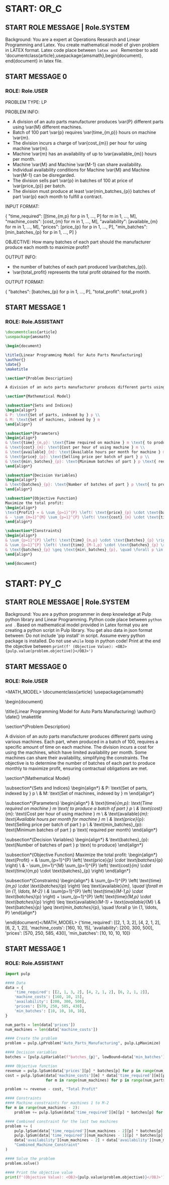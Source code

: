 # START: OR_C 
## START ROLE MESSAGE | Role.SYSTEM 
Background: You are a expert at Operations Research and Linear Programming and Latex. You create mathematical model of given problem in LATEX format. Latex code place between ```latex and ``` Remember to add 'documentclass{article},usepackage{amsmath},begin{document}, end{document} in latex file. 
## START MESSAGE 0 
### ROLE: Role.USER
<DESCRIPTION>
PROBLEM TYPE: LP

PROBLEM INFO:

- A division of an auto parts manufacturer produces \var{P} different parts using \var{M} different machines.
- Batch of 100 part \var{p} requires \var{time_{m,p}} hours on machine \var{m}.
- The division incurs a charge of \var{cost_{m}} per hour for using machine \var{m}.
- Machine \var{m} has an availability of up to \var{available_{m}} hours per month.
- Machine \var{M} and Machine \var{M-1} can share availability.
- Individual availability conditions for Machine \var{M} and Machine \var{M-1} can be disregarded.
- The division sells part \var{p} in batches of 100 at price of \var{price_{p}} per batch.
- The division must produce at least \var{min_batches_{p}} batches of part \var{p} each month to fulfill a contract.

INPUT FORMAT: 

{
    "time_required": [[time_{m,p} for p in 1, ..., P] for m in 1, ..., M],
    "machine_costs": [cost_{m} for m in 1, ..., M],
    "availability": [available_{m} for m in 1, ..., M],
    "prices": [price_{p} for p in 1, ..., P],
    "min_batches": [min_batches_{p} for p in 1, ..., P]
}

OBJECTIVE: How many batches of each part should the manufacturer produce each month to maximize profit?

OUTPUT INFO:

- the number of batches of each part produced \var{batches_{p}}.
- \var{total_profit} represents the total profit obtained for the month.

OUTPUT FORMAT:

{
    "batches": [batches_{p} for p in 1, ..., P],
    "total_profit": total_profit
}
</DESCRIPTION>


## START MESSAGE 1 
### ROLE: Role.ASSISTANT
```latex
\documentclass{article}
\usepackage{amsmath}

\begin{document}

\title{Linear Programming Model for Auto Parts Manufacturing}
\author{}
\date{}
\maketitle

\section*{Problem Description}

A division of an auto parts manufacturer produces different parts using various machines. Each part, when produced in a batch of 100, requires a specific amount of time on each machine. The division incurs a cost for using the machines, which have limited availability per month. Some machines can share their availability, simplifying the constraints. The objective is to determine the number of batches of each part to produce monthly to maximize profit, ensuring contractual obligations are met.

\section*{Mathematical Model}

\subsection*{Sets and Indices}
\begin{align*}
& P: \text{Set of parts, indexed by } p \\
& M: \text{Set of machines, indexed by } m 
\end{align*}

\subsection*{Parameters}
\begin{align*}
& \text{time}_{m,p}: \text{Time required on machine } m \text{ to produce a batch of part } p \\
& \text{cost}_{m}: \text{Cost per hour of using machine } m \\
& \text{available}_{m}: \text{Available hours per month for machine } m \\
& \text{price}_{p}: \text{Selling price per batch of part } p \\
& \text{min\_batches}_{p}: \text{Minimum batches of part } p \text{ required per month}
\end{align*}

\subsection*{Decision Variables}
\begin{align*}
& \text{batches}_{p}: \text{Number of batches of part } p \text{ to produce}
\end{align*}

\subsection*{Objective Function}
Maximize the total profit:
\begin{align*}
\text{Profit} = & \sum_{p=1}^{P} \left( \text{price}_{p} \cdot \text{batches}_{p} \right) \\
& - \sum_{m=1}^{M} \sum_{p=1}^{P} \left( \text{cost}_{m} \cdot \text{time}_{m,p} \cdot \text{batches}_{p} \right)
\end{align*}

\subsection*{Constraints}
\begin{align*}
& \sum_{p=1}^{P} \left( \text{time}_{m,p} \cdot \text{batches}_{p} \right) \leq \text{available}_{m}, \quad \forall m \in \{1, \ldots, M-2\} \\
& \sum_{p=1}^{P} \left( \text{time}_{M-1,p} \cdot \text{batches}_{p} \right) + \sum_{p=1}^{P} \left( \text{time}_{M,p} \cdot \text{batches}_{p} \right) \leq \text{available}_{M-1} + \text{available}_{M} \\
& \text{batches}_{p} \geq \text{min\_batches}_{p}, \quad \forall p \in \{1, \ldots, P\}
\end{align*}

\end{document}
```

# START: PY_C 
## START ROLE MESSAGE | Role.SYSTEM 
Background: You are a python programmer in deep knowledge at Pulp python library and Linear Programming. Python code place between ```python and ```. Based on mathematical model provided in Latex format you are creating a python script in Pulp library. You get also data in json format between: <DATA></DATA> Do not include 'pip install' in script. Assume every python package is installed. Do not use `while` loop in python code! Print at the end the objective between <OBJ></OBJ> `print(f' (Objective Value): <OBJ>{pulp.value(problem.objective)}</OBJ>')` 
## START MESSAGE 0 
### ROLE: Role.USER
<MATH_MODEL>
\documentclass{article}
\usepackage{amsmath}

\begin{document}

\title{Linear Programming Model for Auto Parts Manufacturing}
\author{}
\date{}
\maketitle

\section*{Problem Description}

A division of an auto parts manufacturer produces different parts using various machines. Each part, when produced in a batch of 100, requires a specific amount of time on each machine. The division incurs a cost for using the machines, which have limited availability per month. Some machines can share their availability, simplifying the constraints. The objective is to determine the number of batches of each part to produce monthly to maximize profit, ensuring contractual obligations are met.

\section*{Mathematical Model}

\subsection*{Sets and Indices}
\begin{align*}
& P: \text{Set of parts, indexed by } p \\
& M: \text{Set of machines, indexed by } m 
\end{align*}

\subsection*{Parameters}
\begin{align*}
& \text{time}_{m,p}: \text{Time required on machine } m \text{ to produce a batch of part } p \\
& \text{cost}_{m}: \text{Cost per hour of using machine } m \\
& \text{available}_{m}: \text{Available hours per month for machine } m \\
& \text{price}_{p}: \text{Selling price per batch of part } p \\
& \text{min\_batches}_{p}: \text{Minimum batches of part } p \text{ required per month}
\end{align*}

\subsection*{Decision Variables}
\begin{align*}
& \text{batches}_{p}: \text{Number of batches of part } p \text{ to produce}
\end{align*}

\subsection*{Objective Function}
Maximize the total profit:
\begin{align*}
\text{Profit} = & \sum_{p=1}^{P} \left( \text{price}_{p} \cdot \text{batches}_{p} \right) \\
& - \sum_{m=1}^{M} \sum_{p=1}^{P} \left( \text{cost}_{m} \cdot \text{time}_{m,p} \cdot \text{batches}_{p} \right)
\end{align*}

\subsection*{Constraints}
\begin{align*}
& \sum_{p=1}^{P} \left( \text{time}_{m,p} \cdot \text{batches}_{p} \right) \leq \text{available}_{m}, \quad \forall m \in \{1, \ldots, M-2\} \\
& \sum_{p=1}^{P} \left( \text{time}_{M-1,p} \cdot \text{batches}_{p} \right) + \sum_{p=1}^{P} \left( \text{time}_{M,p} \cdot \text{batches}_{p} \right) \leq \text{available}_{M-1} + \text{available}_{M} \\
& \text{batches}_{p} \geq \text{min\_batches}_{p}, \quad \forall p \in \{1, \ldots, P\}
\end{align*}

\end{document}</MATH_MODEL>
<DATA>
{'time_required': [[2, 1, 3, 2], [4, 2, 1, 2], [6, 2, 1, 2]], 'machine_costs': [160, 10, 15], 'availability': [200, 300, 500], 'prices': [570, 250, 585, 430], 'min_batches': [10, 10, 10, 10]}</DATA>


## START MESSAGE 1 
### ROLE: Role.ASSISTANT
```python
import pulp

#### Data
data = {
    'time_required': [[2, 1, 3, 2], [4, 2, 1, 2], [6, 2, 1, 2]],
    'machine_costs': [160, 10, 15],
    'availability': [200, 300, 500],
    'prices': [570, 250, 585, 430],
    'min_batches': [10, 10, 10, 10],
}

num_parts = len(data['prices'])
num_machines = len(data['machine_costs'])

#### Create the problem
problem = pulp.LpProblem("Auto_Parts_Manufacturing", pulp.LpMaximize)

#### Decision variables
batches = [pulp.LpVariable(f"batches_{p}", lowBound=data['min_batches'][p], cat='Continuous') for p in range(num_parts)]

#### Objective function
revenue = pulp.lpSum(data['prices'][p] * batches[p] for p in range(num_parts))
cost = pulp.lpSum(data['machine_costs'][m] * data['time_required'][m][p] * batches[p] 
                  for m in range(num_machines) for p in range(num_parts))

problem += revenue - cost, "Total Profit"

#### Constraints
#### Machine constraints for machines 1 to M-2
for m in range(num_machines - 2):
    problem += pulp.lpSum(data['time_required'][m][p] * batches[p] for p in range(num_parts)) <= data['availability'][m], f"Machine_{m+1}_Constraint"

#### Combined constraint for the last two machines
problem += (
    pulp.lpSum(data['time_required'][num_machines - 2][p] * batches[p] for p in range(num_parts)) +
    pulp.lpSum(data['time_required'][num_machines - 1][p] * batches[p] for p in range(num_parts)) <= 
    data['availability'][num_machines - 2] + data['availability'][num_machines - 1],
    "Combined_Machine_Constraint"
)

#### Solve the problem
problem.solve()

#### Print the objective value
print(f'(Objective Value): <OBJ>{pulp.value(problem.objective)}</OBJ>')
```

